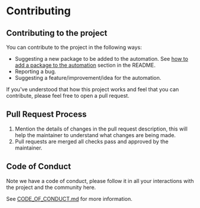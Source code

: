 # Contributing

## Contributing to the project

You can contribute to the project in the following ways:

- Suggesting a new package to be added to the automation. See [how to add a package to the automation](README.md#how-to-add-a-package-to-the-automation) section in the README.
- Reporting a bug.
- Suggesting a feature/improvement/idea for the automation.

If you've understood that how this project works and feel that you can contribute, please feel free to open a pull request.

## Pull Request Process

1. Mention the details of changes in the pull request description, this will help the maintainer to understand what changes are being made.
2. Pull requests are merged all checks pass and approved by the maintainer.

## Code of Conduct

Note we have a code of conduct, please follow it in all your interactions with the project and the community here.

See [CODE_OF_CONDUCT.md](./CODE_OF_CONDUCT.md) for more information.

